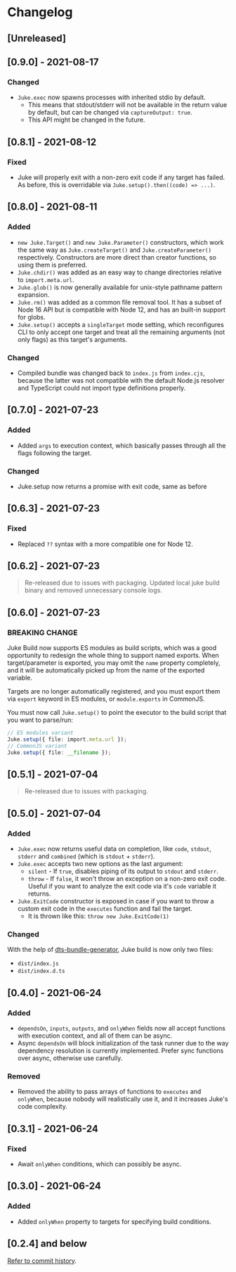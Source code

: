 # Changelog

## [Unreleased]

## [0.9.0] - 2021-08-17

### Changed

- `Juke.exec` now spawns processes with inherited stdio by default.
  - This means that stdout/stderr will not be available in the return value by default, but can be changed via `captureOutput: true`.
  - This API might be changed in the future.

## [0.8.1] - 2021-08-12

### Fixed

- Juke will properly exit with a non-zero exit code if any target has failed. As before, this is overridable via `Juke.setup().then((code) => ...)`.

## [0.8.0] - 2021-08-11

### Added

- `new Juke.Target()` and `new Juke.Parameter()` constructors, which work the same way as `Juke.createTarget()` and `Juke.createParameter()` respectively. Constructors are more direct than creator functions, so using them is preferred.
- `Juke.chdir()` was added as an easy way to change directories relative to `import.meta.url`.
- `Juke.glob()` is now generally available for unix-style pathname pattern expansion.
- `Juke.rm()` was added as a common file removal tool. It has a subset of Node 16 API but is compatible with Node 12, and has an built-in support for globs.
- `Juke.setup()` accepts a `singleTarget` mode setting, which reconfigures CLI to only accept one target and treat all the remaining arguments (not only flags) as this target's arguments.

### Changed

- Compiled bundle was changed back to `index.js` from `index.cjs`, because the latter was not compatible with the default Node.js resolver and TypeScript could not import type definitions properly.

## [0.7.0] - 2021-07-23

### Added

- Added `args` to execution context, which basically passes through all the flags following the target.

### Changed

- Juke.setup now returns a promise with exit code, same as before

## [0.6.3] - 2021-07-23

### Fixed

- Replaced `??` syntax with a more compatible one for Node 12.

## [0.6.2] - 2021-07-23

> Re-released due to issues with packaging. Updated local juke build binary and removed unnecessary console logs.

## [0.6.0] - 2021-07-23

### BREAKING CHANGE

Juke Build now supports ES modules as build scripts, which was a good opportunity to redesign the whole thing to support named exports. When target/parameter is exported, you may omit the `name` property completely, and it will be automatically picked up from the name of the exported variable.

Targets are no longer automatically registered, and you must export them via `export` keyword in ES modules, or `module.exports` in CommonJS.

You must now call `Juke.setup()` to point the executor to the build script that you want to parse/run:

```ts
// ES modules variant
Juke.setup({ file: import.meta.url });
// CommonJS variant
Juke.setup({ file: __filename });
```

## [0.5.1] - 2021-07-04

> Re-released due to issues with packaging.

## [0.5.0] - 2021-07-04

### Added

- `Juke.exec` now returns useful data on completion, like `code`, `stdout`, `stderr` and `combined` (which is `stdout` + `stderr`).
- `Juke.exec` accepts two new options as the last argument:
  - `silent` - If `true`, disables piping of its output to `stdout` and `stderr`.
  - `throw` - If `false`, it won't throw an exception on a non-zero exit code. Useful if you want to analyze the exit code via it's `code` variable it returns.
- `Juke.ExitCode` constructor is exposed in case if you want to throw a custom exit code in the `executes` function and fail the target.
  - It is thrown like this: `throw new Juke.ExitCode(1)`

### Changed

With the help of [dts-bundle-generator](https://github.com/timocov/dts-bundle-generator),
Juke build is now only two files:
- `dist/index.js`
- `dist/index.d.ts`

## [0.4.0] - 2021-06-24

### Added

- `dependsOn`, `inputs`, `outputs`, and `onlyWhen` fields now all accept
functions with execution context, and all of them can be async.
- Async `dependsOn` will block initialization of the task runner due to the
way dependency resolution is currently implemented. Prefer sync functions over
async, otherwise use carefully.

### Removed

- Removed the ability to pass arrays of functions to `executes` and
`onlyWhen`, because nobody will realistically use it, and it increases
Juke's code complexity.

## [0.3.1] - 2021-06-24

### Fixed

- Await `onlyWhen` conditions, which can possibly be async.

## [0.3.0] - 2021-06-24

### Added

- Added `onlyWhen` property to targets for specifying build conditions.

## [0.2.4] and below

[Refer to commit history](https://github.com/stylemistake/juke-build/commits/master).
